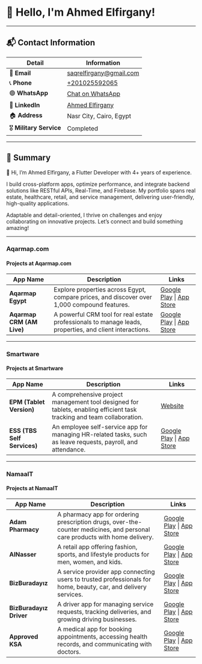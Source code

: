 # 👋 Hello, I'm Ahmed Elfirgany!

---

## 📬 **Contact Information**

| **Detail**          | **Information**                                                                 |
|---------------------|---------------------------------------------------------------------------------|
| 📧 **Email**         | [saqrelfirgany@gmail.com](mailto:saqrelfirgany@gmail.com)                       |
| 📞 **Phone**         | [+201025592065](tel:+201025592065)                                              |
| 🟢 **WhatsApp**      | [Chat on WhatsApp](https://wa.me/201025592065)                                  |
| 💼 **LinkedIn**      | [Ahmed Elfirgany](https://www.linkedin.com/in/sa2r-elfirgany/)                  |
| 🏠 **Address**       | Nasr City, Cairo, Egypt                                                         |
| 🎖️ **Military Service** | Completed                                                                   |

---

## 🌟 **Summary**

👋 Hi, I’m Ahmed Elfirgany, a Flutter Developer with 4+ years of experience.

I build cross-platform apps, optimize performance, and integrate backend solutions like RESTful APIs, Real-Time, and Firebase. 
My portfolio spans real estate, healthcare, retail, and service management, delivering user-friendly, high-quality applications.

Adaptable and detail-oriented, I thrive on challenges and enjoy collaborating on innovative projects. 
Let’s connect and build something amazing!


---


### **Aqarmap.com**  

#### **Projects at Aqarmap.com**

| **App Name** | **Description** | **Links** |
|--------------|-----------------|-----------|
| **Aqarmap Egypt** | Explore properties across Egypt, compare prices, and discover over 1,000 compound features. | [Google Play](https://play.google.com/store/apps/details?id=com.aqarmap.android&hl=en&gl=US) \| [App Store](https://apps.apple.com/us/app/aqarmap-egypt/id642633889) |
| **Aqarmap CRM (AM Live)** | A powerful CRM tool for real estate professionals to manage leads, properties, and client interactions. | [Google Play](https://play.google.com/store/apps/details?id=com.project.aqarmap.crm&hl=en&gl=US) \| [App Store](https://apps.apple.com/us/app/am-live-companies-only/id1271197604) |

---


### **Smartware**  

#### **Projects at Smartware**

| **App Name** | **Description** | **Links** |
|--------------|-----------------|-----------|
| **EPM (Tablet Version)** | A comprehensive project management tool designed for tablets, enabling efficient task tracking and team collaboration. | [Website](https://smartwareltd.com/EPM.html) |
| **ESS (TBS Self Services)** | An employee self-service app for managing HR-related tasks, such as leave requests, payroll, and attendance. | [Google Play](https://play.google.com/store/apps/details?id=sa.com.takamoltbs.selfservices) \| [App Store](https://apps.apple.com/sa/app/tbs-self-services/id6447533663) |

---


### **NamaaIT**  

#### **Projects at NamaaIT**

| **App Name** | **Description** | **Links** |
|--------------|-----------------|-----------|
| **Adam Pharmacy** | A pharmacy app for ordering prescription drugs, over-the-counter medicines, and personal care products with home delivery. | [Google Play](https://play.google.com/store/apps/details?id=com.namaait.adampharmacy) \| [App Store](https://apps.apple.com/eg/app/adam-pharmacy/id1672276218) |
| **AlNasser** | A retail app offering fashion, sports, and lifestyle products for men, women, and kids. | [Google Play](https://play.google.com/store/apps/details?id=com.namaait.alnasser) \| [App Store](https://apps.apple.com/us/app/alnasser/id6443395471) |
| **BizBuradayız** | A service provider app connecting users to trusted professionals for home, beauty, car, and delivery services. | [Google Play](https://play.google.com/store/apps/details?id=com.namaait.bizburadayiz) \| [App Store](https://apps.apple.com/eg/app/bizburaday%C4%B1z/id6468649321) |
| **BizBuradayız Driver** | A driver app for managing service requests, tracking deliveries, and growing driving businesses. | [Google Play](https://play.google.com/store/apps/details?id=com.namaait.bizburadayiz.driver) \| [App Store](https://apps.apple.com/eg/app/bizburaday%C4%B1z-sa%C4%9Flay%C4%B1c%C4%B1/id6468649619) |
| **Approved KSA** | A medical app for booking appointments, accessing health records, and communicating with doctors. | [Google Play](https://play.google.com/store/apps/details?id=com.namaait.approved) \| [App Store](https://apps.apple.com/eg/app/approved-ksa/id1668993553) |

